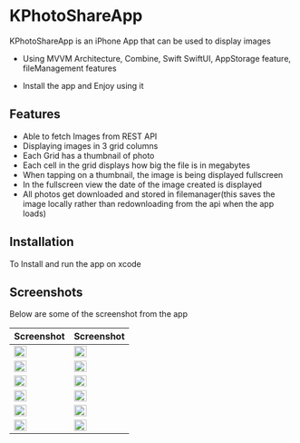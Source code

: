 # KPhotoShareApp

KPhotoShareApp is an iPhone App that can be used to display images

- Using MVVM Architecture, Combine, Swift SwiftUI, AppStorage feature, fileManagement features

- Install the app and Enjoy using it

## Features

- Able to fetch Images from REST API
- Displaying images in 3 grid columns
- Each Grid has a thumbnail of photo
- Each cell in the grid displays how big the file is in megabytes
- When tapping on a thumbnail, the image is being displayed fullscreen
- In the fullscreen view the date of the image created is displayed
- All photos get downloaded and stored in filemanager(this saves the image locally rather than redownloading from the api when the app loads) 

## Installation
To Install and run the app on xcode

## Screenshots
Below are some of the screenshot from the app

| Screenshot | Screenshot |
| ------ | ------ |
| <img src="https://user-images.githubusercontent.com/91916741/188209465-e908ce89-256d-40c8-84d7-98572492de71.png" width="50%" /> | <img src="https://user-images.githubusercontent.com/91916741/188200119-51d16e64-1df7-49c5-83b1-320c2be42b7a.png" width="50%" /> |
| <img src="https://user-images.githubusercontent.com/91916741/188200121-830d0c90-8981-4f08-b19c-b50e9d195299.png" width="50%" /> | <img src="https://user-images.githubusercontent.com/91916741/188200126-5fded7ff-1b98-45de-bfc8-8ec0436f8912.png" width="50%" /> |
| <img src="https://user-images.githubusercontent.com/91916741/188200128-1cfd9f18-287a-478a-a449-f0738230ea8e.png" width="50%" /> | <img src="https://user-images.githubusercontent.com/91916741/188200135-b8ef3d92-6bdc-45a4-afdc-9f9bc05cdeb8.png" width="50%" /> |
| <img src="https://user-images.githubusercontent.com/91916741/188200147-1404a74e-1353-472a-ab1e-6c9ca470ca21.png" width="50%" /> | <img src="https://user-images.githubusercontent.com/91916741/188200154-88e78e6a-8a0f-402c-b5c1-54cf7ec38e6b.png" width="50%" /> |
| <img src="https://user-images.githubusercontent.com/91916741/188200158-8e9078df-85e8-4e7f-ad3a-a92329eed8a6.png" width="50%" /> | <img src="https://user-images.githubusercontent.com/91916741/188200048-1964120b-6e51-40a9-bae5-e67c6f443574.png" width="50%" /> |
| <img src="https://user-images.githubusercontent.com/91916741/188200079-52d8a062-c978-4fdf-9a14-9bebc8668aaa.png" width="50%" /> | <img src="https://user-images.githubusercontent.com/91916741/188200089-45b16a95-6230-4a83-9337-3b774da0ca91.png" width="50%" /> |

